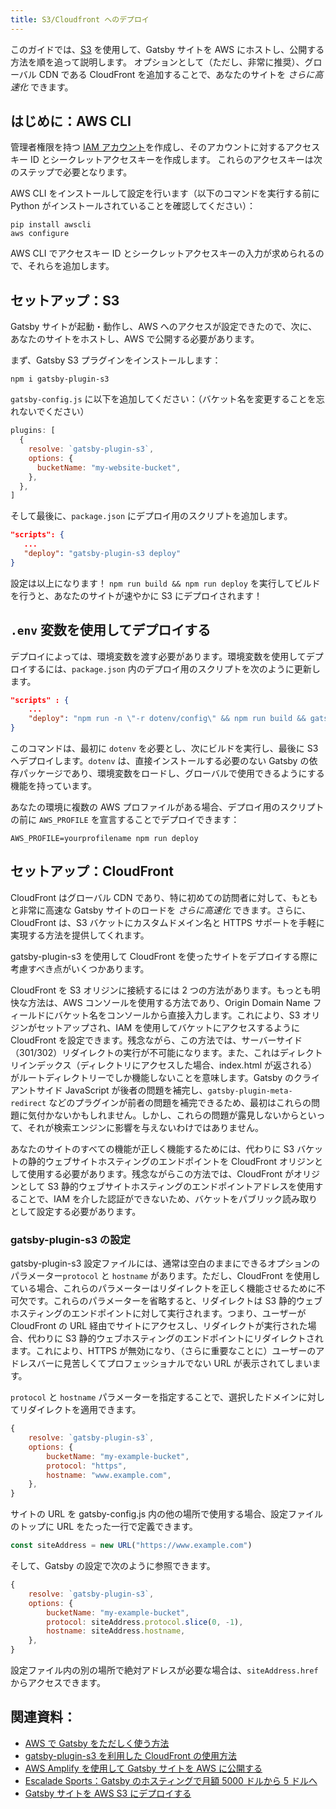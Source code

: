 ```yaml
---
title: S3/Cloudfront へのデプロイ
---
```


このガイドでは、[S3](https://aws.amazon.com/jp/s3/) を使用して、Gatsby サイトを AWS にホストし、公開する方法を順を追って説明します。
オプションとして（ただし、非常に推奨）、グローバル CDN である CloudFront を追加することで、あなたのサイトを _さらに高速化_ できます。

## はじめに：AWS CLI

管理者権限を持つ [IAM アカウント](https://console.aws.amazon.com/iam/home?#)を作成し、そのアカウントに対するアクセスキー ID とシークレットアクセスキーを作成します。
これらのアクセスキーは次のステップで必要となります。

AWS CLI をインストールして設定を行います（以下のコマンドを実行する前に Python がインストールされていることを確認してください）：

```shell
pip install awscli
aws configure
```

AWS CLI でアクセスキー ID とシークレットアクセスキーの入力が求められるので、それらを追加します。

## セットアップ：S3

Gatsby サイトが起動・動作し、AWS へのアクセスが設定できたので、次に、あなたのサイトをホストし、AWS で公開する必要があります。

まず、Gatsby S3 プラグインをインストールします：

```shell
npm i gatsby-plugin-s3
```

`gatsby-config.js` に以下を追加してください：（バケット名を変更することを忘れないでください）

```javascript:title=gatsby-config.js
plugins: [
  {
    resolve: `gatsby-plugin-s3`,
    options: {
      bucketName: "my-website-bucket",
    },
  },
]
```

そして最後に、`package.json` にデプロイ用のスクリプトを追加します。

```json:title=package.json
"scripts": {
   ...
   "deploy": "gatsby-plugin-s3 deploy"
}
```

設定は以上になります！
`npm run build && npm run deploy` を実行してビルドを行うと、あなたのサイトが速やかに S3 にデプロイされます！

## `.env` 変数を使用してデプロイする

デプロイによっては、環境変数を渡す必要があります。環境変数を使用してデプロイするには、`package.json` 内のデプロイ用のスクリプトを次のように更新します。

```json:title=package.json
"scripts" : {
    ...
    "deploy": "npm run -n \"-r dotenv/config\" && npm run build && gatsby-plugin-s3 deploy"
}
```

このコマンドは、最初に `dotenv` を必要とし、次にビルドを実行し、最後に S3 へデプロイします。`dotenv` は、直接インストールする必要のない Gatsby の依存パッケージであり、環境変数をロードし、グローバルで使用できるようにする機能を持っています。

あなたの環境に複数の AWS プロファイルがある場合、デプロイ用のスクリプトの前に `AWS_PROFILE` を宣言することでデプロイできます：

```shell
AWS_PROFILE=yourprofilename npm run deploy
```

## セットアップ：CloudFront

CloudFront はグローバル CDN であり、特に初めての訪問者に対して、もともと非常に高速な Gatsby サイトのロードを _さらに高速化_ できます。さらに、CloudFront は、S3 バケットにカスタムドメイン名と HTTPS サポートを手軽に実現する方法を提供してくれます。

gatsby-plugin-s3 を使用して CloudFront を使ったサイトをデプロイする際に考慮すべき点がいくつかあります。

CloudFront を S3 オリジンに接続するには 2 つの方法があります。もっとも明快な方法は、AWS コンソールを使用する方法であり、Origin Domain Name フィールドにバケット名をコンソールから直接入力します。これにより、S3 オリジンがセットアップされ、IAM を使用してバケットにアクセスするように CloudFront を設定できます。残念ながら、この方法では、サーバーサイド（301/302）リダイレクトの実行が不可能になります。また、これはディレクトリインデックス（ディレクトリにアクセスした場合、index.html が返される）がルートディレクトリーでしか機能しないことを意味します。Gatsby のクライアントサイド JavaScript が後者の問題を補完し、`gatsby-plugin-meta-redirect` などのプラグインが前者の問題を補完できるため、最初はこれらの問題に気付かないかもしれません。しかし、これらの問題が露見しないからといって、それが検索エンジンに影響を与えないわけではありません。

あなたのサイトのすべての機能が正しく機能するためには、代わりに S3 バケットの静的ウェブサイトホスティングのエンドポイントを CloudFront オリジンとして使用する必要があります。残念ながらこの方法では、CloudFront がオリジンとして S3 静的ウェブサイトホスティングのエンドポイントアドレスを使用することで、IAM を介した認証ができないため、バケットをパブリック読み取りとして設定する必要があります。

### gatsby-plugin-s3 の設定

gatsby-plugin-s3 設定ファイルには、通常は空白のままにできるオプションのパラメーター`protocol` と `hostname` があります。ただし、CloudFront を使用している場合、これらのパラメーターはリダイレクトを正しく機能させるために不可欠です。これらのパラメーターを省略すると、リダイレクトは S3 静的ウェブホスティングのエンドポイントに対して実行されます。つまり、ユーザーが CloudFront の URL 経由でサイトにアクセスし、リダイレクトが実行された場合、代わりに S3 静的ウェブホスティングのエンドポイントにリダイレクトされます。これにより、HTTPS が無効になり、（さらに重要なことに）ユーザーのアドレスバーに見苦しくてプロフェッショナルでない URL が表示されてしまいます。

`protocol` と `hostname` パラメーターを指定することで、選択したドメインに対してリダイレクトを適用できます。

```javascript:title=gatsby-config.js
{
    resolve: `gatsby-plugin-s3`,
    options: {
        bucketName: "my-example-bucket",
        protocol: "https",
        hostname: "www.example.com",
    },
}
```

サイトの URL を gatsby-config.js 内の他の場所で使用する場合、設定ファイルのトップに URL をたった一行で定義できます。

```javascript:title=gatsby-config.js
const siteAddress = new URL("https://www.example.com")
```

そして、Gatsby の設定で次のように参照できます。

```javascript:title=gatsby-config.js
{
    resolve: `gatsby-plugin-s3`,
    options: {
        bucketName: "my-example-bucket",
        protocol: siteAddress.protocol.slice(0, -1),
        hostname: siteAddress.hostname,
    },
}
```

設定ファイル内の別の場所で絶対アドレスが必要な場合は、`siteAddress.href` からアクセスできます。

## 関連資料：

- [AWS で Gatsby をただしく使う方法](https://blog.joshwalsh.me/aws-gatsby/)
- [gatsby-plugin-s3 を利用した CloudFront の使用方法](https://github.com/jariz/gatsby-plugin-s3/blob/master/recipes/with-cloudfront.md)
- [AWS Amplify を使用して Gatsby サイトを AWS に公開する](/blog/2018-08-24-gatsby-aws-hosting/)
- [Escalade Sports：Gatsby のホスティングで月額 5000 ドルから 5 ドルへ](/blog/2018-06-14-escalade-sports-from-5000-to-5-in-hosting/)
- [Gatsby サイトを AWS S3 にデプロイする](https://benenewton.com/deploy-your-gatsby-js-site-to-aws-s-3)
